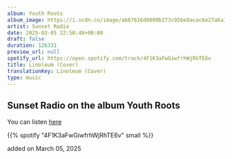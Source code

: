 ```yaml
---
album: Youth Roots
album_image: https://i.scdn.co/image/ab67616d0000b273c95be8acac6e27a6a7de780a
artist: Sunset Radio
date: 2025-03-05 22:58:48+00:00
draft: false
duration: 126331
preview_url: null
spotify_url: https://open.spotify.com/track/4F1K3aFwGiwfrhWjRhTE6v
title: Linoleum (Cover)
translationKey: Linoleum (Cover)
type: music
---
```


## Sunset Radio on the album Youth Roots

You can listen [here](https://open.spotify.com/track/4F1K3aFwGiwfrhWjRhTE6v)

{{% spotify "4F1K3aFwGiwfrhWjRhTE6v" small %}}

added on March 05, 2025
